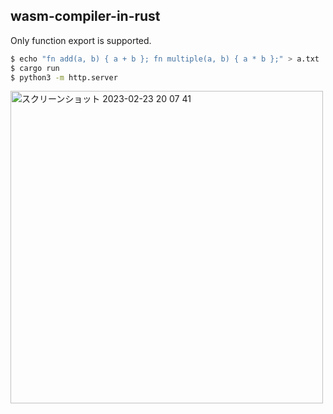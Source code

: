 ## wasm-compiler-in-rust

Only function export is supported.

```sh
$ echo "fn add(a, b) { a + b }; fn multiple(a, b) { a * b };" > a.txt
$ cargo run
$ python3 -m http.server
```

<img width="500" alt="スクリーンショット 2023-02-23 20 07 41" src="https://user-images.githubusercontent.com/38310693/222907482-6da74d13-c7f1-46b1-9983-526e029dd7b8.png">
